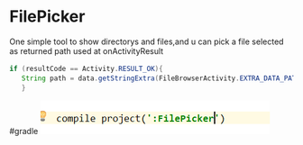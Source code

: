 # FilePicker
One simple tool to show directorys and files,and u can pick a file selected as returned path used at onActivityResult
```java
if (resultCode == Activity.RESULT_OK){
   String path = data.getStringExtra(FileBrowserActivity.EXTRA_DATA_PATH);
   }
```
#gradle
![image](https://github.com/geminisnake/FilePicker/raw/master/how/compile.png)
